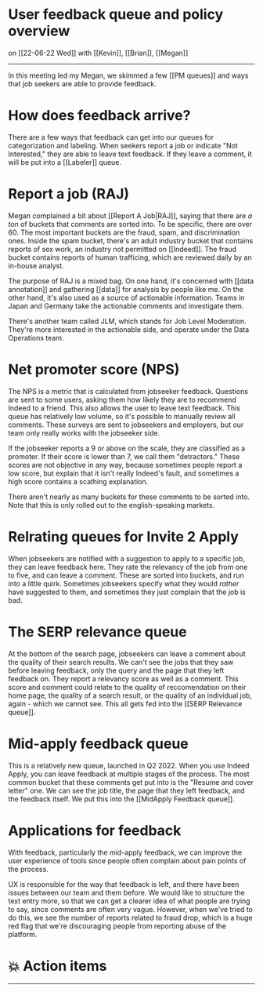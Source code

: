 # User feedback queue and policy overview
on [[22-06-22 Wed]]
with [[Kevin]], [[Brian]], [[Megan]]

---
In this meeting led my Megan, we skimmed a few [[PM queues]] and ways that job seekers are able to provide feedback. 

# How does feedback arrive?
There are a few ways that feedback can get into our queues for categorization and labeling. When seekers report a job or indicate "Not Interested," they are able to leave text feedback. If they leave a comment, it will be put into a [[Labeler]] queue. 

# Report a job (RAJ)
Megan complained a bit about [[Report A Job|RAJ]], saying that there are *a ton* of buckets that comments are sorted into. To be specific, there are over 60. The most important buckets are the fraud, spam, and discrimination ones. Inside the spam bucket, there's an adult industry bucket that contains reports of sex work, an industry not permitted on [[Indeed]]. The fraud bucket contains reports of human trafficing, which are reviewed daily by an in-house analyst. 

The purpose of RAJ is a mixed bag. On one hand, it's concerned with [[data annotation]] and gathering [[data]] for analysis by people like me. On the other hand, it's also used as a source of actionable information. Teams in Japan and Germany take the actionable comments and investigate them. 

There's another team called JLM, which stands for Job Level Moderation. They're more interested in the actionable side, and operate under the Data Operations team. 

# Net promoter score (NPS)
The NPS is a metric that is calculated from jobseeker feedback. Questions are sent to some users, asking them how likely they are to recommend Indeed to a friend. This also allows the user to leave text feedback. This queue has relatively low volume, so it's possible to manually review all comments. These surveys are sent to jobseekers and employers, but our team only really works with the jobseeker side. 

If the jobseeker reports a 9 or above on the scale, they are classified as a promoter. If their score is lower than 7, we call them "detractors." These scores are not objective in any way, because sometimes people report a low score, but explain that it isn't really Indeed's fault, and sometimes a high score contains a scathing explanation. 

There aren't nearly as many buckets for these comments to be sorted into. Note that this is only rolled out to the english-speaking markets. 

# Relrating queues for Invite 2 Apply
When jobseekers are notified with a suggestion to apply to a specific job, they can leave feedback here. They rate the relevancy of the job from one to five, and can leave a comment. These are sorted into buckets, and run into a little quirk. Sometimes jobseekers specify what they would *rather* have suggested to them, and sometimes they just complain that the job is bad. 

# The SERP relevance queue
At the bottom of the search page, jobseekers can leave a comment about the quality of their search results. We can't see the jobs that they saw before leaving feedback, only the query and the page that they left feedback on. They report a relevancy score as well as a comment. This score and comment could relate to the quality of reccomendation on their home page, the quality of a search result, or the quality of an individual job, again - which we cannot see. This all gets fed into the [[SERP Relevance queue]]. 

# Mid-apply feedback queue
This is a relatively new queue, launched in Q2 2022. When you use Indeed Apply, you can leave feedback at multiple stages of the process. The most common bucket that these comments get put into is the "Resume and cover letter" one. We can see the job title, the page that they left feedback, and the feedback itself. We put this into the [[MidApply Feedback queue]]. 

# Applications for feedback
With feedback, particularly the mid-apply feedback, we can improve the user experience of tools since people often complain about pain points of the process. 

UX is responsible for the way that feedback is left, and there have been issues between our team and them before. We would like to structure the text entry more, so that we can get a clearer idea of what people are trying to say, since comments are often very vague. However, when we've tried to do this, we see the number of reports related to fraud drop, which is a huge red flag that we're discouraging people from reporting abuse of the platform. 

# 💥 Action items


---
